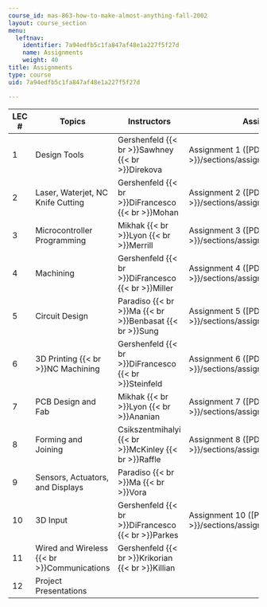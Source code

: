 ```yaml
---
course_id: mas-863-how-to-make-almost-anything-fall-2002
layout: course_section
menu:
  leftnav:
    identifier: 7a94edfb5c1fa847af48e1a227f5f27d
    name: Assignments
    weight: 40
title: Assignments
type: course
uid: 7a94edfb5c1fa847af48e1a227f5f27d

---
```


| LEC # | Topics | Instructors | Assignments |
| --- | --- | --- | --- |
| 1 | Design Tools | Gershenfeld  {{< br >}}Sawhney  {{< br >}}Direkova | Assignment 1 ([PDF]({{< baseurl >}}/sections/assignments/assignment1)) |
| 2 | Laser, Waterjet, NC Knife Cutting | Gershenfeld  {{< br >}}DiFrancesco  {{< br >}}Mohan | Assignment 2 ([PDF]({{< baseurl >}}/sections/assignments/assignment2)) |
| 3 | Microcontroller Programming | Mikhak  {{< br >}}Lyon  {{< br >}}Merrill | Assignment 3 ([PDF]({{< baseurl >}}/sections/assignments/assignment3)) |
| 4 | Machining | Gershenfeld  {{< br >}}DiFrancesco  {{< br >}}Miller | Assignment 4 ([PDF]({{< baseurl >}}/sections/assignments/assignment4)) |
| 5 | Circuit Design | Paradiso  {{< br >}}Ma  {{< br >}}Benbasat  {{< br >}}Sung | Assignment 5 ([PDF]({{< baseurl >}}/sections/assignments/assignment5)) |
| 6 | 3D Printing  {{< br >}}NC Machining | Gershenfeld  {{< br >}}DiFrancesco  {{< br >}}Steinfeld | Assignment 6 ([PDF]({{< baseurl >}}/sections/assignments/assignment6)) |
| 7 | PCB Design and Fab | Mikhak  {{< br >}}Lyon  {{< br >}}Ananian | Assignment 7 ([PDF]({{< baseurl >}}/sections/assignments/assignment7)) |
| 8 | Forming and Joining | Csikszentmihalyi  {{< br >}}McKinley  {{< br >}}Raffle | Assignment 8 ([PDF]({{< baseurl >}}/sections/assignments/assignment8)) |
| 9 | Sensors, Actuators, and Displays | Paradiso  {{< br >}}Ma  {{< br >}}Vora | &nbsp; |
| 10 | 3D Input | Gershenfeld  {{< br >}}DiFrancesco  {{< br >}}Parkes | Assignment 10 ([PDF]({{< baseurl >}}/sections/assignments/assignment10)) |
| 11 | Wired and Wireless  {{< br >}}Communications | Gershenfeld  {{< br >}}Krikorian  {{< br >}}Killian | &nbsp; |
| 12 | Project Presentations | &nbsp; |